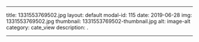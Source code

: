 
---
title: 1331553769502.jpg
layout: default
modal-id: 115
date: 2019-06-28
img: 1331553769502.jpg
thumbnail: 1331553769502-thumbnail.jpg
alt: image-alt
category: cate_view
description: .

---
